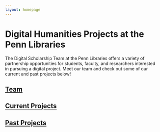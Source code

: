 ```yaml
---
layout: homepage
---
```

# Digital Humanities Projects at the Penn Libraries

The Digital Scholarship Team at the Penn Libraries offers a variety of partnership opportunities for students, faculty, and researchers interested in pursuing a digital project. Meet our team and check out some of our current and past projects below!

## [Team](www.upenndigitalscholarship.github.io/project_website/team.html)
## [Current Projects](www.upenndigitalscholarship.github.io/project_website/current-projects.html)
## [Past Projects](www.upenndigitalscholarship.github.io/project_website/past-projects.html)
